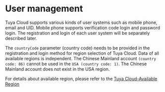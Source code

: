 # User management

Tuya Cloud supports various kinds of user systems such as mobile phone, email and UID. Mobile phone supports verification code login and password login. The registration and login of each user system will be separately described later.

The `countryCode` parameter (country code) needs to be provided in the registration and login method for region selection of Tuya Cloud. Data of all available regions is independent. The Chinese Mainland account `(country code: 86)` cannot be used in the `USA (country code: 1)`. The Chinese Mainland account does not exist in the USA region.

For details about available region, please refer to the [Tuya Cloud-Available Region](https://docs.tuya.com/cn/openapi/#%E5%8F%AF%E7%94%A8%E5%8C%BA%E4%BB%8B%E7%BB%8D)

